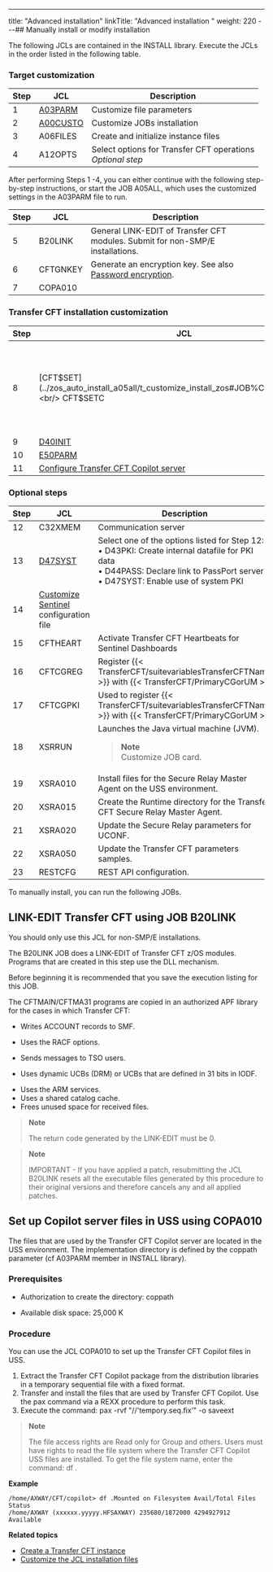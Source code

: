 ---
title: "Advanced installation"
linkTitle: "Advanced installation "
weight: 220
---## Manually install or modify installation

The following JCLs are contained in the INSTALL library. Execute the JCLs in the order listed in the following table.

### Target customization


| Step  | JCL  | Description  |
| --- | --- | --- |
| 1  | [A03PARM](../t_customize_instance_zos#Modifying_A03PARM) | Customize file parameters |
| 2  | [A00CUSTO](../installation_parameters_to_customize) | Customize JOBs installation |
| 3  | A06FILES  | Create and initialize instance files  |
| 4  | A12OPTS | Select options for Transfer CFT operations<br/> *Optional step* |


After performing Steps 1 -4, you can either continue with the following step-by-step instructions, or start the JOB A05ALL, which uses the customized settings in the A03PARM file to run.


| Step  | JCL  | Description  |
| --- | --- | --- |
| 5  | B20LINK | General LINK-EDIT of Transfer CFT modules. Submit for non-SMP/E installations. |
| 6  | CFTGNKEY  | Generate an encryption key. See also [Password encryption](../t_customize_instance_zos#Password).  |
| 7  | COPA010 |   |


### Transfer CFT installation customization


| Step  | JCL  | Description  |
| --- | --- | --- |
| 8  | [CFT$SET](../zos_auto_install_a05all/t_customize_install_zos#JOB%C2%A0H80EXEC)<br/> CFT$SETC  | Select one of the two options available for this step to set the UCONF variables and create Transfer CFT parameters from a template.<br/> • CFT$SET: When not using Central Governance.<br/> • CFT$SETC: When using Central Governance. |
| 9  | [D40INIT](../zos_auto_install_a05all/t_customize_install_zos#D40INIT) | Format the Transfer CFT work files |
| 10  | [E50PARM](../t_customize_instance_zos)  | CFTPARM configuration example  |
| 11  | [Configure Transfer CFT Copilot server](t_configure_navigator_server_zos) |


### Optional steps


| Step  | JCL  | Description  |
| --- | --- | --- |
| 12  | C32XMEM | Communication server |
| 13  | [D47SYST](t_configure_optional_features_zos#Create%20a%20Transfer%20CFT%20PKI%20file%C2%A0D43PKI) | Select one of the options listed for Step 12:<br/> • D43PKI: Create internal datafile for PKI data<br/> • D44PASS: Declare link to PassPort server<br/> • D47SYST: Enable use of system PKI |
| 14  | [Customize Sentinel](t_install_sentinel_zos) configuration file |
| 15  | CFTHEART  | Activate Transfer CFT Heartbeats for Sentinel Dashboards  |
| 16  | CFTCGREG  | Register {{< TransferCFT/suitevariablesTransferCFTName  >}} with {{< TransferCFT/PrimaryCGorUM  >}}  |
| 17  | CFTCGPKI  | Used to register {{< TransferCFT/suitevariablesTransferCFTName  >}} with {{< TransferCFT/PrimaryCGorUM  >}}  |
| 18  | XSRRUN  | Launches the Java virtual machine (JVM).<br/> <blockquote> **Note**<br/> Customize JOB card.<br/> </blockquote>  |
| 19  | XSRA010  | Install files for the Secure Relay Master Agent on the USS environment.  |
| 20  | XSRA015  | Create the Runtime directory for the Transfer CFT Secure Relay Master Agent.  |
| 21  | XSRA020  | Update the Secure Relay parameters for UCONF.  |
| 22  | XSRA050  | Update the Transfer CFT parameters samples.  |
| 23  | RESTCFG  | REST API configuration.  |


To manually install, you can run the following JOBs.

<span id="JOB B20LINK LINK-EDIT Transfer CFT "></span><span id="kanchor9"></span>

## LINK-EDIT Transfer CFT using JOB B20LINK

You should only use this JCL for non-SMP/E installations.

The B20LINK JOB does a LINK-EDIT of Transfer CFT z/OS modules. Programs that are created in this step use the DLL mechanism.

Before beginning it is recommended that you save the execution listing for this JOB.

The CFTMAIN/CFTMA31 programs are copied in an authorized APF library for the cases in which Transfer CFT:

- Writes ACCOUNT records to SMF.

<!-- -->

- Uses the RACF options.

<!-- -->

- Sends messages to TSO users.

<!-- -->

- Uses dynamic UCBs (DRM) or UCBs that are defined in 31 bits in IODF.

<!-- -->

- Uses the ARM services.
- Uses a shared catalog cache.
- Frees unused space for received files.

> **Note**
>
> The return code generated by the LINK-EDIT must be 0.

> **Note**
>
> IMPORTANT - If you have applied a patch, resubmitting the JCL B20LINK resets all the executable files generated by this procedure to their original versions and therefore cancels any and all applied patches.

<span id="JOB B25LKWS LINK-EDIT Web services "></span>

## 

<span id="COPA010 Setting up the CFT Navigator server files in USS "></span><span id="kanchor10"></span>

## Set up Copilot server files in USS using COPA010

The files that are used by the Transfer CFT Copilot server are located in the USS environment. The implementation directory is defined by the coppath parameter (cf A03PARM member in INSTALL library).

### Prerequisites

- Authorization to create the directory: coppath

<!-- -->

- Available disk space: 25,000 K

### **Procedure**

You can use the JCL COPA010 to set up the Transfer CFT Copilot files in USS.

1. Extract the Transfer CFT Copilot package from the distribution libraries in a temporary sequential file with a fixed format.
1. Transfer and install the files that are used by Transfer CFT Copilot. Use the pax command via a REXX procedure to perform this task. 
1. Execute the command: pax -rvf "//'tempory.seq.fix’" -o saveext

> **Note**
>
> The file access rights are Read only for Group and others. Users must have rights to read the file system where the Transfer CFT Copilot USS files are installed. To get the file system name, enter the command: df .

**Example**

```
/home/AXWAY/CFT/copilot> df .Mounted on Filesystem Avail/Total Files Status
/home/AXWAY (xxxxxx.yyyyy.HFSAXWAY) 235680/1872000 4294927912 Available
```

****Related topics****

- [Create a Transfer CFT instance](../distribution_environment_installation/t_install_instance_envr_zos)
- [Customize the JCL installation files](../installation_parameters_to_customize)

